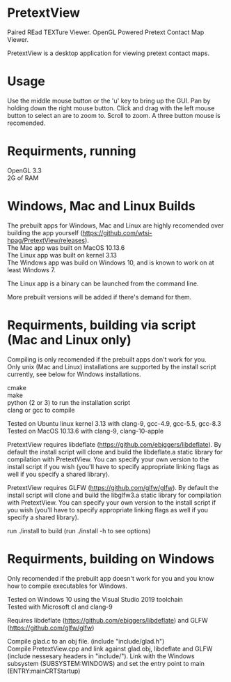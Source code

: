# PretextView
Paired REad TEXTure Viewer. OpenGL Powered Pretext Contact Map Viewer.<br/>

PretextView is a desktop application for viewing pretext contact maps.<br/>

# Usage
Use the middle mouse button or the 'u' key to bring up the GUI. Pan by holding down the right mouse button. Click and drag with the left mouse button to select an are to zoom to. Scroll to zoom. A three button mouse is recomended.

# Requirments, running
OpenGL 3.3<br/>
2G of RAM<br/>

# Windows, Mac and Linux Builds
The prebuilt apps for Windows, Mac and Linux are highly recomended over building the app yourself (https://github.com/wtsi-hpag/PretextView/releases).<br/>
The Mac app was built on MacOS 10.13.6<br/>
The Linux app was built on kernel 3.13<br/>
The Windows app was build on Windows 10, and is known to work on at least Windows 7.

The Linux app is a binary can be launched from the command line.<br/>

More prebuilt versions will be added if there's demand for them.

# Requirments, building via script (Mac and Linux only)
Compiling is only recomended if the prebuilt apps don't work for you.<br/>
Only unix (Mac and Linux) installations are supported by the install script currently, see below for Windows installations.<br/>

cmake<br/>
make<br/>
python (2 or 3) to run the installation script<br/>
clang or gcc to compile<br/>

Tested on Ubuntu linux kernel 3.13 with clang-9, gcc-4.9, gcc-5.5, gcc-8.3<br/>
Tested on MacOS 10.13.6 with clang-9, clang-10-apple<br/>

PretextView requires libdeflate (https://github.com/ebiggers/libdeflate). By default the install script will clone and build the libdeflate.a static library for compilation with PretextView. You can specify your own version to the install script if you wish (you'll have to specify appropriate linking flags as well if you specify a shared library).<br/>

PretextView requires GLFW (https://github.com/glfw/glfw). By default the install script will clone and build the libglfw3.a static library for compilation with PretextView. You can specify your own version to the install script if you wish (you'll have to specify appropriate linking flags as well if you specify a shared library).<br/>

run ./install to build (run ./install -h to see options)

# Requirments, building on Windows
Only recomended if the prebuilt app doesn't work for you and you know how to compile executables for Windows.<br/>

Tested on Windows 10 using the Visual Studio 2019 toolchain<br/>
Tested with Microsoft cl and clang-9<br/>

Requires libdeflate (https://github.com/ebiggers/libdeflate) and GLFW (https://github.com/glfw/glfw)<br/>

Compile glad.c to an obj file. (include "include/glad.h")<br/>
Compile PretextView.cpp and link against glad.obj, libdeflate and GLFW (include nessesary headers in "include/"). Link with the Windows subsystem (SUBSYSTEM:WINDOWS) and set the entry point to main (ENTRY:mainCRTStartup)<br/>

